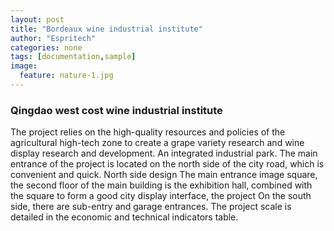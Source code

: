 ```yaml
---
layout: post
title: "Bordeaux wine industrial institute"
author: "Espritech"
categories: none
tags: [documentation,sample]
image:
  feature: nature-1.jpg
---
```


### Qingdao west cost wine industrial institute 
The project relies on the high-quality resources and policies of the agricultural high-tech zone to create a grape variety research and wine display research and development. 
An integrated industrial park. The main entrance of the project is located on the north side of the city road, which is convenient and quick. North side design 
The main entrance image square, the second floor of the main building is the exhibition hall, combined with the square to form a good city display interface, the project 
On the south side, there are sub-entry and garage entrances. The project scale is detailed in the economic and technical indicators table.